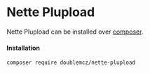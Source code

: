 # Nette Plupload
Nette Plupload can be installed over [composer](https://getcomposer.org/download/).

#### Installation
```
composer require doublemcz/nette-plupload
```